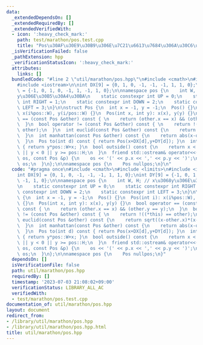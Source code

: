 ```yaml
---
data:
  _extendedDependsOn: []
  _extendedRequiredBy: []
  _extendedVerifiedWith:
  - icon: ':heavy_check_mark:'
    path: test/marathon/pos.test.cpp
    title: "Pos\u30AF\u30E9\u30B9\u306E\u7C21\u6613\u7684\u306A\u30C6\u30B9\u30C8"
  _isVerificationFailed: false
  _pathExtension: hpp
  _verificationStatusIcon: ':heavy_check_mark:'
  attributes:
    links: []
  bundledCode: "#line 2 \"util/marathon/pos.hpp\"\n#include <cmath>\n#include <limits>\n\
    #include <iostream>\n\nint DX[9] = {0, 1, 0, -1, -1, -1, 1, 1, 0};\nint DY[9]\
    \ = {-1, 0, 1, 0, -1, 1, -1, 1, 0};\n\nnamespace pos {\n    int W, H; // x\u3068\
    y\u306E\u30B5\u30A4\u30BA\n    static constexpr int UP = 0;\n    static constexpr\
    \ int RIGHT = 1;\n    static constexpr int DOWN = 2;\n    static constexpr int\
    \ LEFT = 3;\n}\n\nstruct Pos {\n  int x = -1, y = -1;\n  Pos() {}\n  Pos(int i):\
    \ x(i%pos::W), y(i/pos::W) {}\n  Pos(int x, int y): x(x), y(y) {}\n  bool operator\
    \ == (const Pos &other) const { \n    return (other.x == x) && (other.y == y);\n\
    \  }\n  bool operator != (const Pos &other) const { \n    return !((*this) ==\
    \ other);\n  }\n  int euclid(const Pos &other) const {\n    return sqrt((x-other.x)*(x-other.x)+(y-other.y)*(y-other.y));\n\
    \  }\n  int manhattan(const Pos &other) const {\n    return abs(x-other.x)+abs(y-other.y);\n\
    \  }\n  Pos to(int d) const { return Pos(x+DX[d],y+DY[d]); }\n  int id() const\
    \ { return y*pos::W+x; }\n  bool outside() const {\n    return x < 0 || x >= pos::W\
    \ || y < 0 || y >= pos::H;\n  }\n  friend std::ostream& operator<<(std::ostream&\
    \ os, const Pos &p) {\n    os << '(' << p.x << ',' << p.y << ')';\n    return\
    \ os;\n  }\n};\n\nnamespace pos {\n    Pos nullpos;\n}\n"
  code: "#pragma once\n#include <cmath>\n#include <limits>\n#include <iostream>\n\n\
    int DX[9] = {0, 1, 0, -1, -1, -1, 1, 1, 0};\nint DY[9] = {-1, 0, 1, 0, -1, 1,\
    \ -1, 1, 0};\n\nnamespace pos {\n    int W, H; // x\u3068y\u306E\u30B5\u30A4\u30BA\
    \n    static constexpr int UP = 0;\n    static constexpr int RIGHT = 1;\n    static\
    \ constexpr int DOWN = 2;\n    static constexpr int LEFT = 3;\n}\n\nstruct Pos\
    \ {\n  int x = -1, y = -1;\n  Pos() {}\n  Pos(int i): x(i%pos::W), y(i/pos::W)\
    \ {}\n  Pos(int x, int y): x(x), y(y) {}\n  bool operator == (const Pos &other)\
    \ const { \n    return (other.x == x) && (other.y == y);\n  }\n  bool operator\
    \ != (const Pos &other) const { \n    return !((*this) == other);\n  }\n  int\
    \ euclid(const Pos &other) const {\n    return sqrt((x-other.x)*(x-other.x)+(y-other.y)*(y-other.y));\n\
    \  }\n  int manhattan(const Pos &other) const {\n    return abs(x-other.x)+abs(y-other.y);\n\
    \  }\n  Pos to(int d) const { return Pos(x+DX[d],y+DY[d]); }\n  int id() const\
    \ { return y*pos::W+x; }\n  bool outside() const {\n    return x < 0 || x >= pos::W\
    \ || y < 0 || y >= pos::H;\n  }\n  friend std::ostream& operator<<(std::ostream&\
    \ os, const Pos &p) {\n    os << '(' << p.x << ',' << p.y << ')';\n    return\
    \ os;\n  }\n};\n\nnamespace pos {\n    Pos nullpos;\n}"
  dependsOn: []
  isVerificationFile: false
  path: util/marathon/pos.hpp
  requiredBy: []
  timestamp: '2023-07-03 21:08:02+09:00'
  verificationStatus: LIBRARY_ALL_AC
  verifiedWith:
  - test/marathon/pos.test.cpp
documentation_of: util/marathon/pos.hpp
layout: document
redirect_from:
- /library/util/marathon/pos.hpp
- /library/util/marathon/pos.hpp.html
title: util/marathon/pos.hpp
---
```

